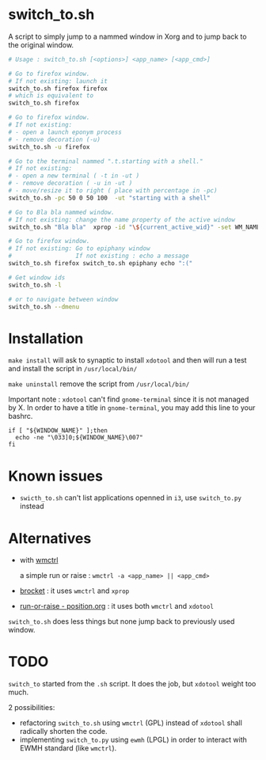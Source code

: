 # switch_to.sh
A script to simply jump to a nammed window in Xorg and to jump back to the original window.
```sh
# Usage : switch_to.sh [<options>] <app_name> [<app_cmd>]

# Go to firefox window.
# If not existing: launch it
switch_to.sh firefox firefox
# which is equivalent to
switch_to.sh firefox

# Go to firefox window.
# If not existing:
# - open a launch eponym process
# - remove decoration (-u)
switch_to.sh -u firefox

# Go to the terminal nammed ".t.starting with a shell."
# If not existing:
# - open a new terminal ( -t in -ut )
# - remove decoration ( -u in -ut ) 
# - move/resize it to right ( place with percentage in -pc)
switch_to.sh -pc 50 0 50 100  -ut "starting with a shell"

# Go to Bla bla nammed window.
# If not existing: change the name property of the active window
switch_to.sh "Bla bla"  xprop -id "\${current_active_wid}" -set WM_NAME  "Bla bla"

# Go to firefox window.
# If not existing: Go to epiphany window
#                  If not existing : echo a message
switch_to.sh firefox switch_to.sh epiphany echo ":("

# Get window ids
switch_to.sh -l

# or to navigate between window
switch_to.sh --dmenu
```

# Installation
`make install`
will ask to synaptic to install `xdotool`
and then will run a test and install the script in `/usr/local/bin/`


`make uninstall` remove the script from `/usr/local/bin/`


Important note : `xdotool` can't find `gnome-terminal` since it is not managed by X.
In order to have a title in `gnome-terminal`, you may add this line to your bashrc.
```
if [ "${WINDOW_NAME}" ];then
  echo -ne "\033]0;${WINDOW_NAME}\007"
fi
```

# Known issues
- `swicth_to.sh` can't list applications openned in `i3`, use `switch_to.py` instead

# Alternatives
* with [wmctrl](http://tripie.sweb.cz/utils/wmctrl/)

  a simple run or raise : `wmctrl -a <app_name> || <app_cmd>`

* [brocket](https://github.com/dmikalova/brocket) : it uses `wmctrl` and `xprop`

* [run-or-raise - position.org](http://fr.positon.org/tag/wmctrl) : it uses both `wmctrl` and `xdotool`

`switch_to.sh` does less things but none jump back to previously used window.


# TODO
`switch_to` started from the `.sh` script. It does the job, but `xdotool` weight too much.

2 possibilities:
* refactoring `switch_to.sh` using `wmctrl` (GPL) instead of `xdotool` shall radically shorten the code.
* implementing `switch_to.py` using `ewmh` (LPGL) in order to interact with EWMH standard (like `wmctrl`).
